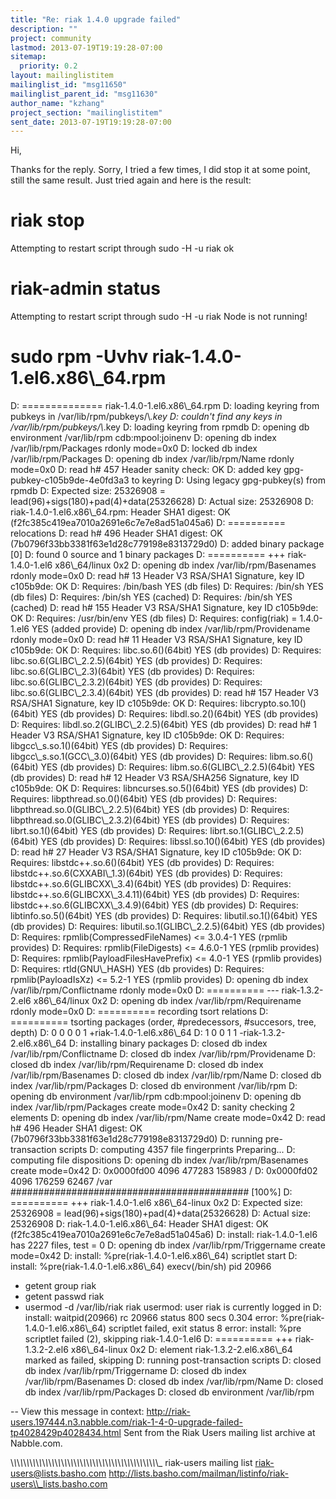 ```yaml
---
title: "Re: riak 1.4.0 upgrade failed"
description: ""
project: community
lastmod: 2013-07-19T19:19:28-07:00
sitemap:
  priority: 0.2
layout: mailinglistitem
mailinglist_id: "msg11650"
mailinglist_parent_id: "msg11630"
author_name: "kzhang"
project_section: "mailinglistitem"
sent_date: 2013-07-19T19:19:28-07:00
---
```



Hi, 

Thanks for the reply. Sorry, I tried a few times, I did stop it at some
point, still the same result. Just tried again and here is the result:

# riak stop
Attempting to restart script through sudo -H -u riak ok

# riak-admin status
Attempting to restart script through sudo -H -u riak Node is not running!

# sudo rpm -Uvhv riak-1.4.0-1.el6.x86\\_64.rpm
D: ============== riak-1.4.0-1.el6.x86\\_64.rpm
D: loading keyring from pubkeys in /var/lib/rpm/pubkeys/\\*.key
D: couldn't find any keys in /var/lib/rpm/pubkeys/\\*.key
D: loading keyring from rpmdb
D: opening db environment /var/lib/rpm cdb:mpool:joinenv
D: opening db index /var/lib/rpm/Packages rdonly mode=0x0
D: locked db index /var/lib/rpm/Packages
D: opening db index /var/lib/rpm/Name rdonly mode=0x0
D: read h# 457 Header sanity check: OK
D: added key gpg-pubkey-c105b9de-4e0fd3a3 to keyring
D: Using legacy gpg-pubkey(s) from rpmdb
D: Expected size: 25326908 = lead(96)+sigs(180)+pad(4)+data(25326628)
D: Actual size: 25326908
D: riak-1.4.0-1.el6.x86\\_64.rpm: Header SHA1 digest: OK
(f2fc385c419ea7010a2691e6c7e7e8ad51a045a6)
D: ========== relocations
D: read h# 496 Header SHA1 digest: OK
(7b0796f33bb3381f63e1d28c779198e8313729d0)
D: added binary package [0]
D: found 0 source and 1 binary packages
D: ========== +++ riak-1.4.0-1.el6 x86\\_64/linux 0x2
D: opening db index /var/lib/rpm/Basenames rdonly mode=0x0
D: read h# 13 Header V3 RSA/SHA1 Signature, key ID c105b9de: OK
D: Requires: /bin/bash YES (db files)
D: Requires: /bin/sh YES (db files)
D: Requires: /bin/sh YES (cached)
D: Requires: /bin/sh YES (cached)
D: read h# 155 Header V3 RSA/SHA1 Signature, key ID c105b9de: OK
D: Requires: /usr/bin/env YES (db files)
D: Requires: config(riak) = 1.4.0-1.el6 YES (added
provide)
D: opening db index /var/lib/rpm/Providename rdonly mode=0x0
D: read h# 11 Header V3 RSA/SHA1 Signature, key ID c105b9de: OK
D: Requires: libc.so.6()(64bit) YES (db
provides)
D: Requires: libc.so.6(GLIBC\\_2.2.5)(64bit) YES (db
provides)
D: Requires: libc.so.6(GLIBC\\_2.3)(64bit) YES (db
provides)
D: Requires: libc.so.6(GLIBC\\_2.3.2)(64bit) YES (db
provides)
D: Requires: libc.so.6(GLIBC\\_2.3.4)(64bit) YES (db
provides)
D: read h# 157 Header V3 RSA/SHA1 Signature, key ID c105b9de: OK
D: Requires: libcrypto.so.10()(64bit) YES (db
provides)
D: Requires: libdl.so.2()(64bit) YES (db
provides)
D: Requires: libdl.so.2(GLIBC\\_2.2.5)(64bit) YES (db
provides)
D: read h# 1 Header V3 RSA/SHA1 Signature, key ID c105b9de: OK
D: Requires: libgcc\\_s.so.1()(64bit) YES (db
provides)
D: Requires: libgcc\\_s.so.1(GCC\\_3.0)(64bit) YES (db
provides)
D: Requires: libm.so.6()(64bit) YES (db
provides)
D: Requires: libm.so.6(GLIBC\\_2.2.5)(64bit) YES (db
provides)
D: read h# 12 Header V3 RSA/SHA256 Signature, key ID c105b9de: OK
D: Requires: libncurses.so.5()(64bit) YES (db
provides)
D: Requires: libpthread.so.0()(64bit) YES (db
provides)
D: Requires: libpthread.so.0(GLIBC\\_2.2.5)(64bit) YES (db
provides)
D: Requires: libpthread.so.0(GLIBC\\_2.3.2)(64bit) YES (db
provides)
D: Requires: librt.so.1()(64bit) YES (db
provides)
D: Requires: librt.so.1(GLIBC\\_2.2.5)(64bit) YES (db
provides)
D: Requires: libssl.so.10()(64bit) YES (db
provides)
D: read h# 27 Header V3 RSA/SHA1 Signature, key ID c105b9de: OK
D: Requires: libstdc++.so.6()(64bit) YES (db
provides)
D: Requires: libstdc++.so.6(CXXABI\\_1.3)(64bit) YES (db
provides)
D: Requires: libstdc++.so.6(GLIBCXX\\_3.4)(64bit) YES (db
provides)
D: Requires: libstdc++.so.6(GLIBCXX\\_3.4.11)(64bit) YES (db
provides)
D: Requires: libstdc++.so.6(GLIBCXX\\_3.4.9)(64bit) YES (db
provides)
D: Requires: libtinfo.so.5()(64bit) YES (db
provides)
D: Requires: libutil.so.1()(64bit) YES (db
provides)
D: Requires: libutil.so.1(GLIBC\\_2.2.5)(64bit) YES (db
provides)
D: Requires: rpmlib(CompressedFileNames) &lt;= 3.0.4-1 YES (rpmlib
provides)
D: Requires: rpmlib(FileDigests) &lt;= 4.6.0-1 YES (rpmlib
provides)
D: Requires: rpmlib(PayloadFilesHavePrefix) &lt;= 4.0-1 YES (rpmlib
provides)
D: Requires: rtld(GNU\\_HASH) YES (db
provides)
D: Requires: rpmlib(PayloadIsXz) &lt;= 5.2-1 YES (rpmlib
provides)
D: opening db index /var/lib/rpm/Conflictname rdonly mode=0x0
D: ========== --- riak-1.3.2-2.el6 x86\\_64/linux 0x2
D: opening db index /var/lib/rpm/Requirename rdonly mode=0x0
D: ========== recording tsort relations
D: ========== tsorting packages (order, #predecessors, #succesors, tree,
depth)
D: 0 0 0 0 1 +riak-1.4.0-1.el6.x86\\_64
D: 1 0 0 1 1 -riak-1.3.2-2.el6.x86\\_64
D: installing binary packages
D: closed db index /var/lib/rpm/Conflictname
D: closed db index /var/lib/rpm/Providename
D: closed db index /var/lib/rpm/Requirename
D: closed db index /var/lib/rpm/Basenames
D: closed db index /var/lib/rpm/Name
D: closed db index /var/lib/rpm/Packages
D: closed db environment /var/lib/rpm
D: opening db environment /var/lib/rpm cdb:mpool:joinenv
D: opening db index /var/lib/rpm/Packages create mode=0x42
D: sanity checking 2 elements
D: opening db index /var/lib/rpm/Name create mode=0x42
D: read h# 496 Header SHA1 digest: OK
(7b0796f33bb3381f63e1d28c779198e8313729d0)
D: running pre-transaction scripts
D: computing 4357 file fingerprints
Preparing... D: computing file dispositions
D: opening db index /var/lib/rpm/Basenames create mode=0x42
D: 0x0000fd00 4096 477283 158983 /
D: 0x0000fd02 4096 176259 62467 /var
########################################### [100%]
D: ========== +++ riak-1.4.0-1.el6 x86\\_64-linux 0x2
D: Expected size: 25326908 = lead(96)+sigs(180)+pad(4)+data(25326628)
D: Actual size: 25326908
D: riak-1.4.0-1.el6.x86\\_64: Header SHA1 digest: OK
(f2fc385c419ea7010a2691e6c7e7e8ad51a045a6)
D: install: riak-1.4.0-1.el6 has 2227 files, test = 0
D: opening db index /var/lib/rpm/Triggername create mode=0x42
D: install: %pre(riak-1.4.0-1.el6.x86\\_64) scriptlet start
D: install: %pre(riak-1.4.0-1.el6.x86\\_64) execv(/bin/sh) pid 20966
+ getent group riak
+ getent passwd riak
+ usermod -d /var/lib/riak riak
usermod: user riak is currently logged in
D: install: waitpid(20966) rc 20966 status 800 secs 0.304
error: %pre(riak-1.4.0-1.el6.x86\\_64) scriptlet failed, exit status 8
error: install: %pre scriptlet failed (2), skipping riak-1.4.0-1.el6
D: ========== +++ riak-1.3.2-2.el6 x86\\_64-linux 0x2
D: element riak-1.3.2-2.el6.x86\\_64 marked as failed, skipping
D: running post-transaction scripts
D: closed db index /var/lib/rpm/Triggername
D: closed db index /var/lib/rpm/Basenames
D: closed db index /var/lib/rpm/Name
D: closed db index /var/lib/rpm/Packages
D: closed db environment /var/lib/rpm




--
View this message in context: 
http://riak-users.197444.n3.nabble.com/riak-1-4-0-upgrade-failed-tp4028429p4028434.html
Sent from the Riak Users mailing list archive at Nabble.com.

\\_\\_\\_\\_\\_\\_\\_\\_\\_\\_\\_\\_\\_\\_\\_\\_\\_\\_\\_\\_\\_\\_\\_\\_\\_\\_\\_\\_\\_\\_\\_\\_\\_\\_\\_\\_\\_\\_\\_\\_\\_\\_\\_\\_\\_\\_\\_
riak-users mailing list
riak-users@lists.basho.com
http://lists.basho.com/mailman/listinfo/riak-users\\_lists.basho.com

